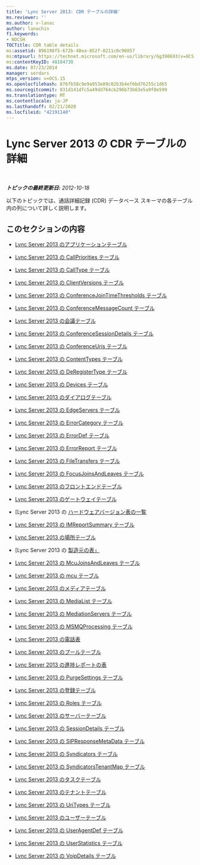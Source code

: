 ```yaml
---
title: 'Lync Server 2013: CDR テーブルの詳細'
ms.reviewer: ''
ms.author: v-lanac
author: lanachin
f1.keywords:
- NOCSH
TOCTitle: CDR table details
ms:assetid: 896198f5-672b-48ea-852f-0211c0c90857
ms:mtpsurl: https://technet.microsoft.com/en-us/library/Gg398693(v=OCS.15)
ms:contentKeyID: 48184730
ms.date: 07/23/2014
manager: serdars
mtps_version: v=OCS.15
ms.openlocfilehash: 876fb58c9e9a953e89c02b3b4ef6bd76255c1d65
ms.sourcegitcommit: 831d141dfc5a49dd764cb296b73b63e5a9f8e599
ms.translationtype: MT
ms.contentlocale: ja-JP
ms.lasthandoff: 02/21/2020
ms.locfileid: "42191140"
---
```

<div data-xmlns="http://www.w3.org/1999/xhtml">

<div class="topic" data-xmlns="http://www.w3.org/1999/xhtml" data-msxsl="urn:schemas-microsoft-com:xslt" data-cs="https://msdn.microsoft.com/">

<div data-asp="https://msdn2.microsoft.com/asp">

# <a name="cdr-table-details-in-lync-server-2013"></a>Lync Server 2013 の CDR テーブルの詳細

</div>

<div id="mainSection">

<div id="mainBody">

<span> </span>

_**トピックの最終更新日:** 2012-10-18_

以下のトピックでは、通話詳細記録 (CDR) データベース スキーマの各テーブル内の列について詳しく説明します。

<div>

## <a name="in-this-section"></a>このセクションの内容

  - [Lync Server 2013 のアプリケーションテーブル](lync-server-2013-application-table.md)

  - [Lync Server 2013 の CallPriorities テーブル](lync-server-2013-callpriorities-table.md)

  - [Lync Server 2013 の CallType テーブル](lync-server-2013-calltype-table.md)

  - [Lync Server 2013 の ClientVersions テーブル](lync-server-2013-clientversions-table.md)

  - [Lync Server 2013 の ConferenceJoinTimeThresholds テーブル](lync-server-2013-conferencejointimethresholds-table.md)

  - [Lync Server 2013 の ConferenceMessageCount テーブル](lync-server-2013-conferencemessagecount-table.md)

  - [Lync Server 2013 の会議テーブル](lync-server-2013-conferences-table.md)

  - [Lync Server 2013 の ConferenceSessionDetails テーブル](lync-server-2013-conferencesessiondetails-table.md)

  - [Lync Server 2013 の ConferenceUris テーブル](lync-server-2013-conferenceuris-table.md)

  - [Lync Server 2013 の ContentTypes テーブル](lync-server-2013-contenttypes-table.md)

  - [Lync Server 2013 の DeRegisterType テーブル](lync-server-2013-deregistertype-table.md)

  - [Lync Server 2013 の Devices テーブル](lync-server-2013-devices-table.md)

  - [Lync Server 2013 のダイアログテーブル](lync-server-2013-dialogs-table.md)

  - [Lync Server 2013 の EdgeServers テーブル](lync-server-2013-edgeservers-table.md)

  - [Lync Server 2013 の ErrorCategory テーブル](lync-server-2013-errorcategory-table.md)

  - [Lync Server 2013 の ErrorDef テーブル](lync-server-2013-errordef-table.md)

  - [Lync Server 2013 の ErrorReport テーブル](lync-server-2013-errorreport-table.md)

  - [Lync Server 2013 の FileTransfers テーブル](lync-server-2013-filetransfers-table.md)

  - [Lync Server 2013 の FocusJoinsAndLeaves テーブル](lync-server-2013-focusjoinsandleaves-table.md)

  - [Lync Server 2013 のフロントエンドテーブル](lync-server-2013-frontend-table.md)

  - [Lync Server 2013 のゲートウェイテーブル](lync-server-2013-gateways-table.md)

  - [Lync Server 2013 の [ハードウェアバージョン表の一覧](lync-server-2013-hardwareversions-table.md)

  - [Lync Server 2013 の IMReportSummary テーブル](lync-server-2013-imreportsummary-table.md)

  - [Lync Server 2013 の場所テーブル](lync-server-2013-locations-table.md)

  - [Lync Server 2013 の [製造元の表」](lync-server-2013-manufacturers-table.md)

  - [Lync Server 2013 の McuJoinsAndLeaves テーブル](lync-server-2013-mcujoinsandleaves-table.md)

  - [Lync Server 2013 の mcu テーブル](lync-server-2013-mcus-table.md)

  - [Lync Server 2013 のメディアテーブル](lync-server-2013-media-table.md)

  - [Lync Server 2013 の MediaList テーブル](lync-server-2013-medialist-table.md)

  - [Lync Server 2013 の MediationServers テーブル](lync-server-2013-mediationservers-table.md)

  - [Lync Server 2013 の MSMQProcessing テーブル](lync-server-2013-msmqprocessing-table.md)

  - [Lync Server 2013 の電話表](lync-server-2013-phones-table.md)

  - [Lync Server 2013 のプールテーブル](lync-server-2013-pools-table.md)

  - [Lync Server 2013 の進捗レポートの表](lync-server-2013-progressreport-table.md)

  - [Lync Server 2013 の PurgeSettings テーブル](lync-server-2013-purgesettings-table.md)

  - [Lync Server 2013 の登録テーブル](lync-server-2013-registration-table.md)

  - [Lync Server 2013 の Roles テーブル](lync-server-2013-roles-table.md)

  - [Lync Server 2013 のサーバーテーブル](lync-server-2013-servers-table.md)

  - [Lync Server 2013 の SessionDetails テーブル](lync-server-2013-sessiondetails-table.md)

  - [Lync Server 2013 の SIPResponseMetaData テーブル](lync-server-2013-sipresponsemetadata-table.md)

  - [Lync Server 2013 の Syndicators テーブル](lync-server-2013-syndicators-table.md)

  - [Lync Server 2013 の SyndicatorsTenantMap テーブル](lync-server-2013-syndicatorstenantmap-table.md)

  - [Lync Server 2013 のタスクテーブル](lync-server-2013-task-table.md)

  - [Lync Server 2013 のテナントテーブル](lync-server-2013-tenants-table.md)

  - [Lync Server 2013 の UriTypes テーブル](lync-server-2013-uritypes-table.md)

  - [Lync Server 2013 のユーザーテーブル](lync-server-2013-users-table.md)

  - [Lync Server 2013 の UserAgentDef テーブル](lync-server-2013-useragentdef-table.md)

  - [Lync Server 2013 の UserStatistics テーブル](lync-server-2013-userstatistics-table.md)

  - [Lync Server 2013 の VoipDetails テーブル](lync-server-2013-voipdetails-table.md)

</div>

</div>

<span> </span>

</div>

</div>

</div>

